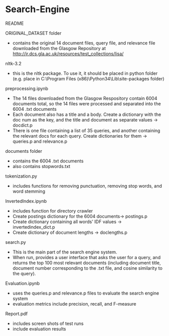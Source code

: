 # Search-Engine

README

ORIGINAL_DATASET folder
- contains the original 14 document files, query file, and relevance file downloaded from the Glasgow Repository at http://ir.dcs.gla.ac.uk/resources/test_collections/lisa/ 

nltk-3.2
- this is the nltk package. To use it, it should be placed in python folder (e.g. place in C:\Program Files (x86)\Python34\Lib\site-packages folder) 

preprocessing.ipynb 
- The 14 files downloaded from the Glasgow Respository contain 6004 documents total, so the 14 files were processed and separated into the 6004 .txt documents
- Each document also has a title and a body. Create a dictionary with the doc num as the key, and the title and document as separate values -> docdict.p
-  There is one file containing a list of 35 queries, and another containing the relevant docs for each query. Create dictionaries for them -> queries.p and relevance.p 

documents folder
- contains the 6004 .txt documents
- also contains stopwords.txt 

tokenization.py
- includes functions for removing punctuation, removing stop words, and word stemming

InvertedIndex.ipynb
- includes function for directory crawler
- Create postings dictionary for the 6004 documents-> postings.p
- Create dictionary containing all words' IDF values -> invertedindex_dict.p
- Create dictionary of document lengths -> doclengths.p

search.py
- This is the main part of the search engine system.
- When run, provides a user interface that asks the user for a query, and returns the top 100 most relevant documents (including document title, document number corresponding to the .txt file, and cosine similarity to the query).  


Evaluation.ipynb
- uses the queries.p and relevance.p files to evaluate the search engine system
- evaluation metrics include precision, recall, and F-measure 

Report.pdf
- includes screen shots of test runs
- include evaluation results 
